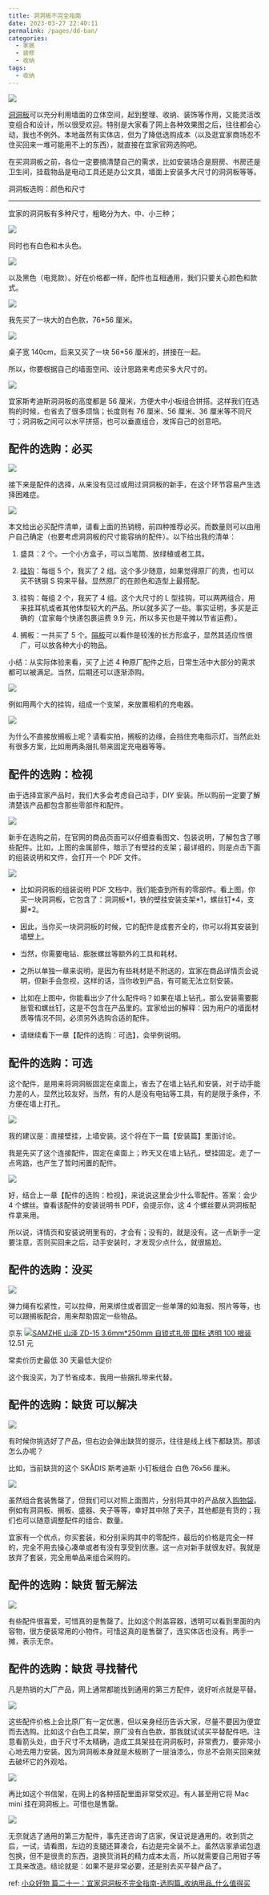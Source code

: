 ```yaml
---
title: 洞洞板不完全指南
date: 2023-03-27 22:40:11
permalink: /pages/dd-ban/
categories:
  - 家居
  - 装修
  - 收纳
tags:
  - 收纳
---
```


![](https://qnam.smzdm.com/202202/20/6211f9ec024dc1974.jpg_e1080.jpg)

[洞洞板](https://www.smzdm.com/ju/svkrr71/)可以充分利用墙面的立体空间，起到整理、收纳、装饰等作用，又能灵活改变组合和设计，所以很受欢迎。特别是大家看了网上各种效果图之后，往往都会心动，我也不例外。本地虽然有实体店，但为了降低选购成本（以及逛宜家商场忍不住买回来一堆可能用不上的东西），就直接在宜家官网选购吧。

在买洞洞板之前，各位一定要搞清楚自己的需求，比如安装场合是厨房、书房还是卫生间，挂载物品是电动工具还是办公文具，墙面上安装多大尺寸的洞洞板等等。

洞洞板选购：颜色和尺寸  

--------------

宜家的洞洞板有多种尺寸，粗略分为大、中、小三种；

[![](https://qnam.smzdm.com/202202/20/6211f9ec50d7d2988.jpg_e1080.jpg)](https://post.smzdm.com/p/awkvgq0m/pic_3/)

同时也有白色和木头色。

[![](https://qnam.smzdm.com/202202/20/6211f9ec305f51635.jpg_e1080.jpg)](https://post.smzdm.com/p/awkvgq0m/pic_4/)

以及黑色（电竞款）。好在价格都一样，配件也互相通用，我们只要关心颜色和款式。

[![](https://qnam.smzdm.com/202202/20/6211f9ec492ab7022.jpg_e1080.jpg)](https://post.smzdm.com/p/awkvgq0m/pic_5/)

我先买了一块大的白色款，76\*56 厘米。

[![](https://qnam.smzdm.com/202202/20/6211f9ec18ead3377.jpg_e1080.jpg)](https://post.smzdm.com/p/awkvgq0m/pic_6/)

桌子宽 140cm，后来又买了一块 56\*56 厘米的，拼接在一起。

所以，你要根据自己的墙面空间、设计思路来考虑买多大尺寸的。

[![](https://qnam.smzdm.com/202202/20/6211f9ec418205336.jpg_e1080.jpg)](https://post.smzdm.com/p/awkvgq0m/pic_7/)

宜家斯考迪斯洞洞板的高度都是 56 厘米，方便大中小板组合拼搭。这样我们在选购的时候，也省去了很多烦恼；长度则有 76 厘米、56 厘米、36 厘米等不同尺寸；洞洞板之间可以水平拼搭，也可以垂直组合，发挥自己的创意吧。

配件的选购：必买
--------

[![](https://qnam.smzdm.com/202202/20/6211f9ee3580f4293.jpg_e1080.jpg)](https://post.smzdm.com/p/awkvgq0m/pic_8/)

接下来是配件的选择，从来没有见过或用过洞洞板的新手，在这个环节容易产生选择困难症。

[![](https://qnam.smzdm.com/202202/20/6211f9ee152755070.jpg_e1080.jpg)](https://post.smzdm.com/p/awkvgq0m/pic_9/)

本文给出必买配件清单，请看上面的热销榜，前四种推荐必买。而数量则可以由用户自己确定（也要考虑洞洞板的尺寸能容纳的配件）。以下给出我的清单：

1.  盛具：2 个。一个小方盒子，可以当笔筒、放绿植或者工具。
    
2.  [挂钩](https://www.smzdm.com/ju/spj7n79/)：每组 5 个，我买了 2 组。这个多少随意，如果觉得原厂的贵，也可以买不锈钢 S 钩来平替。显然原厂的在颜色和造型上最搭配。
    
3.  挂钩：每组 2 个，我买了 4 组。这个大尺寸的 L 型挂钩，可以两两组合，用来挂耳机或者其他体型较大的产品。所以就多买了一些。事实证明，多买是正确的（宜家每个快递包裹运费 9.9 元，所以多买也是平摊以节省运费）。
    
4.  搁板：一共买了 5 个。[隔板](https://www.smzdm.com/ju/splzw1p/)可以看作是较浅的长方形盒子，显然其适应性很广，可以放各种大小的物品。
    

小结：从实际体验来看，买了上述 4 种原厂配件之后，日常生活中大部分的需求都可以被满足。当然，后期还可以逐渐添购。

[![](https://qnam.smzdm.com/202202/20/6211f9ee3bba27044.jpg_e1080.jpg)](https://post.smzdm.com/p/awkvgq0m/pic_10/)

例如用两个大的挂钩，组成一个支架，来放置相机的充电器。

[![](https://qnam.smzdm.com/202202/20/6211f9ee527d26384.jpg_e1080.jpg)](https://post.smzdm.com/p/awkvgq0m/pic_11/)

为什么不直接放搁板上呢？请看实拍，搁板的边缘，会挡住充电指示灯。当然此处有很多方案，比如用两条捆扎带来固定充电器等等。

配件的选购：检视
--------

由于选择宜家产品时，我们大多会考虑自己动手，DIY 安装。所以购前一定要了解清楚该产品都包含那些零部件和配件。

[![](https://qnam.smzdm.com/202202/20/6211f9ee6c6a88010.jpg_e1080.jpg)](https://post.smzdm.com/p/awkvgq0m/pic_12/)

新手在选购之前，在官网的商品页面可以仔细查看图文、包装说明，了解包含了哪些配件。比如，上图的金属部件，暗示了有壁挂的支架；最详细的，则是点击下面的组装说明和文件，会打开一个 PDF 文件。

[![](https://qnam.smzdm.com/202202/20/6211f9ee4ee56450.jpg_e1080.jpg)](https://post.smzdm.com/p/awkvgq0m/pic_13/)

*   比如洞洞板的组装说明 PDF 文档中，我们能查到所有的零部件。看上图，你买一块洞洞板，它包含了：洞洞板\*1，铁的壁挂安装支架\*1，螺丝钉\*4，支脚\*2。
    
*   因此，当你买一块洞洞板的时候，它的配件是成套齐全的，你可以将其安装到墙壁上。
    
*   当然，你需要电钻、膨胀螺丝等额外的工具和耗材。
    
*   之所以单独一章来说明，是因为有些耗材是不附送的，宜家在商品详情页会说明，但新手会忽视，这样的话，当你收到产品，有可能无法立刻安装。
    
*   比如在上图中，你能看出少了什么配件吗？如果在墙上钻孔，那么安装需要膨胀管和螺丝钉，这是不包含在产品里的。宜家给出的解释：因为用户的墙面材质等情况不同，必须另外选购合适的配件。
    
*   请继续看下一章【配件的选购：可选】，会举例说明。
    

配件的选购：可选
--------

这个配件，是用来将洞洞板固定在桌面上，省去了在墙上钻孔和安装，对于动手能力差的人，显然比较友好。当然，有的人是没有电钻等工具，有的是限于条件，不方便在墙上打孔。

[![](https://qnam.smzdm.com/202202/20/6211f9eff25d59508.jpg_e1080.jpg)](https://post.smzdm.com/p/awkvgq0m/pic_14/)

我的建议是：直接壁挂，上墙安装。这个将在下一篇【安装篇】里面讨论。

我是先买了这个连接配件，固定在桌面上；昨天又在墙上钻孔，壁挂固定。走了一点弯路，也产生了暂时闲置的配件。

[![](https://qnam.smzdm.com/202202/20/6211f9f03615a6887.jpg_e1080.jpg)](https://post.smzdm.com/p/awkvgq0m/pic_15/)

好，结合上一章【配件的选购：检视】，来说说这里会少什么零配件。答案：会少 4 个螺丝。查看该配件的安装说明书 PDF，会提示你，这 4 个螺丝要从洞洞板配件拿来用。

所以说，详情页和安装说明里有的，才会有；没有的，就是没有。这一点新手一定要注意，否则买回来之后，动手安装时，才发现少点什么，就很尴尬。

配件的选购：没买
--------

[![](https://qnam.smzdm.com/202202/20/6211f9f03b3183468.jpg_e1080.jpg)](https://post.smzdm.com/p/awkvgq0m/pic_16/)

弹力绳有松紧性，可以拉伸，用来绑住或者固定一些单薄的如海报、照片等等，也可以跟搁板配合，用来帮助固定一些物品。  

京东  [![](https://img14.360buyimg.com/pop/jfs/t19216/245/1878263249/478886/e3b66da6/5addc461N215e5db0.png)](https://go.smzdm.com/7eae6b36a7490790/ca_aa_yc_1515_awkvgq0m_16292_0_55_0)[SAMZHE 山泽 ZD-15 3.6mm\*250mm 自锁式扎带 国标 透明 100 根装](https://go.smzdm.com/7eae6b36a7490790/ca_aa_yc_1515_awkvgq0m_16292_0_55_0) 12.51 元

常卖价历史最低 30 天最低大促价

这个我没买，为了节省成本，我用一些捆扎带来代替。

配件的选购：缺货 可以解决
-------------

[![](https://qnam.smzdm.com/202202/20/6211f9f066e5f3970.jpg_e1080.jpg)](https://post.smzdm.com/p/awkvgq0m/pic_17/)

有时候你挑选好了产品，但右边会弹出缺货的提示，往往是线上线下都缺货。那该怎么办呢？  

比如，当前缺货的这个 SKÅDIS 斯考迪斯 小钉板组合 白色 76x56 厘米。

[![](https://qnam.smzdm.com/202202/20/6211f9f083df0159.jpg_e1080.jpg)](https://post.smzdm.com/p/awkvgq0m/pic_18/)

虽然组合套装售罄了，但我们可以对照上面图片，分别将其中的产品放入[购物袋](https://www.smzdm.com/ju/sp9ynwp/)。例如有洞洞板、搁板、盛器、夹子等等，幸好其中除了夹子，其他都是有货的；我们也可以随意调整配件的组合、数量。

宜家有一个优点，你买套装，和分别采购其中的零配件，最后的价格是完全一样的，完全不用去操心凑单或者有没有享受到优惠。这一点对新手就很友好。我就是放弃了套装，完全用单品来组合采购的。

配件的选购：缺货 暂无解法
-------------

[![](https://qnam.smzdm.com/202202/20/6211f9f0564fd8588.jpg_e1080.jpg)](https://post.smzdm.com/p/awkvgq0m/pic_19/)



有些配件很喜爱，可惜真的是售罄了。比如这个附盖容器，透明可以看到里面的内容物，很方便装常用的小物件。可惜这真的是售罄了，连实体店也没有。两手一摊，表示无奈。

配件的选购：缺货 寻找替代
-------------

凡是热销的大厂产品，网上通常都能找到通用的第三方配件，说好听点就是平替。

[![](https://qnam.smzdm.com/202202/20/6211f9f214ed27067.jpg_e1080.jpg)](https://post.smzdm.com/p/awkvgq0m/pic_20/)

这些配件价格上会比原厂有一定优惠，但以亲身经历告诉大家，尽量不要因为便宜而去选购。比如这个白色工具架，原厂没有白色款，那我就试试买平替配件吧。注意看箭头处，由于尺寸不太精确，造成工具架挂在洞洞板时，非常费力，要非常小心地去用力安装。因为洞洞板本身就是木板刷了一层油漆么，你总不会刚买回来就去破坏它的外观哈。

[![](https://qnam.smzdm.com/202202/20/6211f9f2405dd8705.jpg_e1080.jpg)](https://post.smzdm.com/p/awkvgq0m/pic_21/)

再比如这个书信架，在网上的各种搭配里面非常受欢迎。有人甚至用它将 Mac mini 挂在洞洞板上。可惜也是售罄。

[![](https://qnam.smzdm.com/202202/20/6211f9f226aca8625.jpg_e1080.jpg)](https://post.smzdm.com/p/awkvgq0m/pic_22/)

无奈就选了通用的第三方配件，事先还咨询了店家，保证说是通用的。收到货之后，一试，请看图，左边的支腿还算凑合，右边是完全装不上。虽然店家承诺包退包换，但不是很贵的东西，退换货消耗的精力成本太高，所以就需要自己用钳子等工具来改造。结论就是：如果不是非常必要，还是别去买平替产品了。

ref: [小众好物 篇二十一：宜家洞洞板不完全指南-选购篇_收纳用品_什么值得买](https://post.smzdm.com/p/awkvgq0m/)